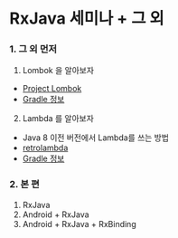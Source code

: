 # RxJava 세미나 + 그 외

### 1. 그 외 먼저

1. Lombok 을 알아보자

- [Project Lombok](https://projectlombok.org/)
- [Gradle 정보](http://search.maven.org/#artifactdetails%7Corg.projectlombok%7Clombok%7C1.16.14%7Cjar)

2. Lambda 를 알아보자

- Java 8 이전 버전에서 Lambda를 쓰는 방법
- [retrolambda](https://github.com/evant/gradle-retrolambda)
- [Gradle 정보](http://search.maven.org/#artifactdetails%7Cme.tatarka%7Cgradle-retrolambda%7C3.5.0%7Cjar)


### 2. 본 편

1. RxJava
2. Android + RxJava
3. Android + RxJava + RxBinding
